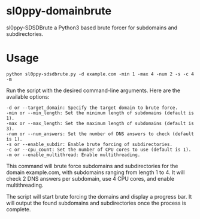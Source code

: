 # sl0ppy-domainbrute
sl0ppy-SDSDBrute a Python3 based brute forcer for subdomains and subdirectories. 

# Usage
`python sl0ppy-sdsdbrute.py -d example.com -min 1 -max 4 -num 2 -s -c 4 -m`

Run the script with the desired command-line arguments. Here are the available options:

    -d or --target_domain: Specify the target domain to brute force.
    -min or --min_length: Set the minimum length of subdomains (default is 1).
    -max or --max_length: Set the maximum length of subdomains (default is 3).
    -num or --num_answers: Set the number of DNS answers to check (default is 1).
    -s or --enable_subdir: Enable brute forcing of subdirectories.
    -c or --cpu_count: Set the number of CPU cores to use (default is 1).
    -m or --enable_multithread: Enable multithreading.

This command will brute force subdomains and subdirectories for the domain example.com, with subdomains ranging from length 1 to 4. It will check 2 DNS answers per subdomain, use 4 CPU cores, and enable multithreading.

The script will start brute forcing the domains and display a progress bar. It will output the found subdomains and subdirectories once the process is complete.
